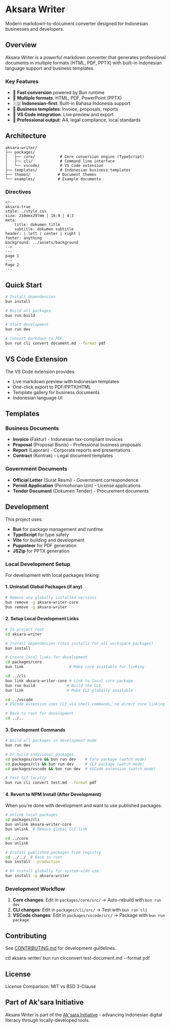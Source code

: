 # Aksara Writer

Modern markdown-to-document converter designed for Indonesian businesses and developers.

## Overview

Aksara Writer is a powerful markdown converter that generates professional documents in multiple formats (HTML, PDF, PPTX) with built-in Indonesian language support and business templates.

### Key Features

- 🚀 **Fast conversion** powered by Bun runtime
- 📄 **Multiple formats**: HTML, PDF, PowerPoint (PPTX)
- 🇮🇩 **Indonesian-first**: Built-in Bahasa Indonesia support
- 🎨 **Business templates**: Invoice, proposals, reports
- 📝 **VS Code integration**: Live preview and export
- 🏢 **Professional output**: A4, legal compliance, local standards

## Architecture

```
aksara-writer/
├── packages/
│   ├── core/           # Core conversion engine (TypeScript)
│   ├── cli/            # Command line interface
│   └── vscode/         # VS Code extension
├── templates/          # Indonesian business templates
├── themes/            # Document themes
└── examples/          # Example documents
```
### Directives
```
<!-- 
aksara:true
style: ./style.css
size: 210mmx297mm | 16:9 | 4:3
meta:
    title: dokumen title
    subtitle: dokumen subtitle
header: | left | center | right |
footer: anything
background: ../assets/background    
-->
---
page 1
---
Page 2
---
```
## Quick Start

```bash
# Install dependencies
bun install

# Build all packages
bun run build

# Start development
bun run dev

# Convert markdown to PDF
bun run cli convert document.md --format pdf
```

## VS Code Extension

The VS Code extension provides:
- Live markdown preview with Indonesian templates
- One-click export to PDF/PPTX/HTML
- Template gallery for business documents
- Indonesian language UI

## Templates

### Business Documents
- **Invoice** (Faktur) - Indonesian tax-compliant invoices
- **Proposal** (Proposal Bisnis) - Professional business proposals
- **Report** (Laporan) - Corporate reports and presentations
- **Contract** (Kontrak) - Legal document templates

### Government Documents
- **Official Letter** (Surat Resmi) - Government correspondence
- **Permit Application** (Permohonan Izin) - License applications
- **Tender Document** (Dokumen Tender) - Procurement documents

## Development

This project uses:
- **Bun** for package management and runtime
- **TypeScript** for type safety
- **Vite** for building and development
- **Puppeteer** for PDF generation
- **JSZip** for PPTX generation

### Local Development Setup

For development with local packages linking:

#### 1. Uninstall Global Packages (if any)
```bash
# Remove any globally installed versions
bun remove -g aksara-writer-core
bun remove -g aksara-writer
```

#### 2. Setup Local Development Links
```bash
# In project root
cd aksara-writer

# Install dependencies (this installs for all workspace packages)
bun install

# Create local links for development
cd packages/core
bun link                    # Make core available for linking

cd ../cli
bun link aksara-writer-core # Link to local core package
bun run build              # Build the CLI
bun link                   # Make CLI globally available

cd ../vscode
# VSCode extension uses CLI via shell commands, no direct core linking needed

# Back to root for development
cd ../..
```

#### 3. Development Commands
```bash
# Build all packages in development mode
bun run dev

# Or build individual packages
cd packages/core && bun run dev    # Core package (watch mode)
cd packages/cli && bun run dev     # CLI package (watch mode)
cd packages/vscode && bun run dev  # VSCode extension (watch mode)

# Test CLI locally
bun run cli convert test.md --format pdf
```

#### 4. Revert to NPM Install (After Development)
When you're done with development and want to use published packages:

```bash
# Unlink local packages
cd packages/cli
bun unlink aksara-writer-core
bun unlink  # Remove global CLI link

cd ../core
bun unlink

# Install published packages from registry
cd ../../  # Back to root
bun install --production

# Or install globally for system-wide use
bun install -g aksara-writer
```

### Development Workflow
1. **Core changes**: Edit in `packages/core/src/` → Auto-rebuild with `bun run dev`
2. **CLI changes**: Edit in `packages/cli/src/` → Test with `bun run cli`
3. **VSCode changes**: Edit in `packages/vscode/src/` → Package with `bun run package`

## Contributing

See [CONTRIBUTING.md](./CONTRIBUTING.md) for development guidelines.

cd aksara-writer/
bun run cli:convert test-document.md --format pdf

## License

License Comparison: MIT vs BSD 3-Clause

## Part of Ak'sara Initiative

Aksara Writer is part of the [Ak'sara Initiative](https://github.com/ak-sara) - advancing Indonesian digital literacy through locally-developed tools.